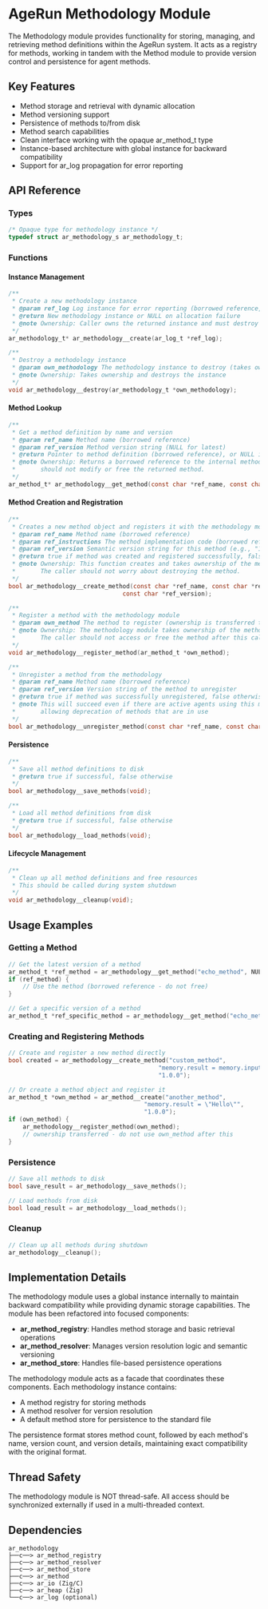 # AgeRun Methodology Module

The Methodology module provides functionality for storing, managing, and retrieving method definitions within the AgeRun system. It acts as a registry for methods, working in tandem with the Method module to provide version control and persistence for agent methods.

## Key Features

- Method storage and retrieval with dynamic allocation
- Method versioning support
- Persistence of methods to/from disk
- Method search capabilities
- Clean interface working with the opaque ar_method_t type
- Instance-based architecture with global instance for backward compatibility
- Support for ar_log propagation for error reporting

## API Reference

### Types

```c
/* Opaque type for methodology instance */
typedef struct ar_methodology_s ar_methodology_t;
```

### Functions

#### Instance Management

```c
/**
 * Create a new methodology instance
 * @param ref_log Log instance for error reporting (borrowed reference, may be NULL)
 * @return New methodology instance or NULL on allocation failure
 * @note Ownership: Caller owns the returned instance and must destroy it
 */
ar_methodology_t* ar_methodology__create(ar_log_t *ref_log);

/**
 * Destroy a methodology instance
 * @param own_methodology The methodology instance to destroy (takes ownership)
 * @note Ownership: Takes ownership and destroys the instance
 */
void ar_methodology__destroy(ar_methodology_t *own_methodology);
```

#### Method Lookup

```c
/**
 * Get a method definition by name and version
 * @param ref_name Method name (borrowed reference)
 * @param ref_version Method version string (NULL for latest)
 * @return Pointer to method definition (borrowed reference), or NULL if not found
 * @note Ownership: Returns a borrowed reference to the internal method. The caller
 *       should not modify or free the returned method.
 */
ar_method_t* ar_methodology__get_method(const char *ref_name, const char *ref_version);
```

#### Method Creation and Registration

```c
/**
 * Creates a new method object and registers it with the methodology module
 * @param ref_name Method name (borrowed reference)
 * @param ref_instructions The method implementation code (borrowed reference)
 * @param ref_version Semantic version string for this method (e.g., "1.0.0")
 * @return true if method was created and registered successfully, false otherwise
 * @note Ownership: This function creates and takes ownership of the method.
 *       The caller should not worry about destroying the method.
 */
bool ar_methodology__create_method(const char *ref_name, const char *ref_instructions, 
                                const char *ref_version);

/**
 * Register a method with the methodology module
 * @param own_method The method to register (ownership is transferred to methodology)
 * @note Ownership: The methodology module takes ownership of the method.
 *       The caller should not access or free the method after this call.
 */
void ar_methodology__register_method(ar_method_t *own_method);

/**
 * Unregister a method from the methodology
 * @param ref_name Method name (borrowed reference)
 * @param ref_version Version string of the method to unregister
 * @return true if method was successfully unregistered, false otherwise
 * @note This will succeed even if there are active agents using this method,
 *       allowing deprecation of methods that are in use
 */
bool ar_methodology__unregister_method(const char *ref_name, const char *ref_version);
```

#### Persistence

```c
/**
 * Save all method definitions to disk
 * @return true if successful, false otherwise
 */
bool ar_methodology__save_methods(void);

/**
 * Load all method definitions from disk
 * @return true if successful, false otherwise
 */
bool ar_methodology__load_methods(void);
```

#### Lifecycle Management

```c
/**
 * Clean up all method definitions and free resources
 * This should be called during system shutdown
 */
void ar_methodology__cleanup(void);
```

## Usage Examples

### Getting a Method

```c
// Get the latest version of a method
ar_method_t *ref_method = ar_methodology__get_method("echo_method", NULL);
if (ref_method) {
    // Use the method (borrowed reference - do not free)
}

// Get a specific version of a method
ar_method_t *ref_specific_method = ar_methodology__get_method("echo_method", "2.0.0");
```

### Creating and Registering Methods

```c
// Create and register a new method directly
bool created = ar_methodology__create_method("custom_method", 
                                          "memory.result = memory.input", 
                                          "1.0.0");

// Or create a method object and register it
ar_method_t *own_method = ar_method__create("another_method", 
                                      "memory.result = \"Hello\"", 
                                      "1.0.0");
if (own_method) {
    ar_methodology__register_method(own_method);
    // ownership transferred - do not use own_method after this
}
```

### Persistence

```c
// Save all methods to disk
bool save_result = ar_methodology__save_methods();

// Load methods from disk
bool load_result = ar_methodology__load_methods();
```

### Cleanup

```c
// Clean up all methods during shutdown
ar_methodology__cleanup();
```

## Implementation Details

The methodology module uses a global instance internally to maintain backward compatibility while providing dynamic storage capabilities. The module has been refactored into focused components:

- **ar_method_registry**: Handles method storage and basic retrieval operations
- **ar_method_resolver**: Manages version resolution logic and semantic versioning
- **ar_method_store**: Handles file-based persistence operations

The methodology module acts as a facade that coordinates these components. Each methodology instance contains:
- A method registry for storing methods
- A method resolver for version resolution
- A default method store for persistence to the standard file

The persistence format stores method count, followed by each method's name, version count, and version details, maintaining exact compatibility with the original format.

## Thread Safety

The methodology module is NOT thread-safe. All access should be synchronized externally if used in a multi-threaded context.

## Dependencies

```
ar_methodology
├──c──> ar_method_registry
├──c──> ar_method_resolver
├──c──> ar_method_store
├──c──> ar_method
├──c──> ar_io (Zig/C)
├──c──> ar_heap (Zig)
└──c──> ar_log (optional)
```